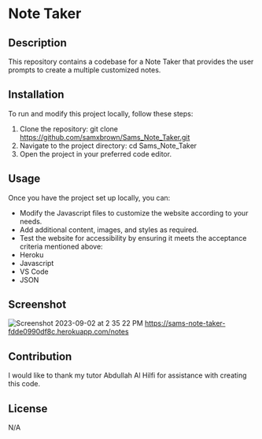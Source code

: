 # Note Taker

## Description
This repository contains a codebase for a Note Taker that provides the user prompts to create a multiple customized notes.
  
## Installation
 To run and modify this project locally, follow these steps: 
 1. Clone the repository: git clone https://github.com/samxbrown/Sams_Note_Taker.git
 2. Navigate to the project directory: cd Sams_Note_Taker
 3. Open the project in your preferred code editor.


## Usage
  Once you have the project set up locally, you can: 
  * Modify the Javascript files to customize the website according to your needs. 
  * Add additional content, images, and styles as required. 
  * Test the website for accessibility by ensuring it meets the acceptance criteria mentioned above:
  * Heroku
  * Javascript
  * VS Code
  * JSON


## Screenshot
![Screenshot 2023-09-02 at 2 35 22 PM](https://github.com/samxbrown/Sams_Note_Taker/assets/135293566/011d5731-5fab-4eba-a9ea-e9125d3a5b02)
https://sams-note-taker-fdde0990df8c.herokuapp.com/notes

## Contribution
I would like to thank my tutor Abdullah Al Hilfi for assistance with creating this code.

## License
N/A
